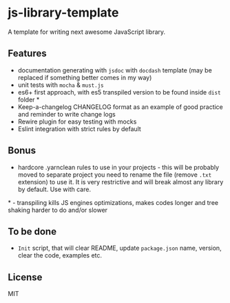 # js-library-template

A template for writing next awesome JavaScript library.

## Features

- documentation generating with `jsdoc` with `docdash` template (may be replaced if something better comes in my way)
- unit tests with `mocha` & `must.js`
- es6+ first approach, with es5 transpiled version to be found inside `dist` folder *
- Keep-a-changelog CHANGELOG format as an example of good practice and reminder to write change logs
- Rewire plugin for easy testing with mocks
- Eslint integration with strict rules by default

## Bonus

- hardcore .yarnclean rules to use in your projects - this will be probably moved to separate project
you need to rename the file (remove `.txt` extension) to use it. It is very restrictive and will break almost any
library by default. Use with care.

\* - transpiling kills JS engines optimizations, makes codes longer and tree shaking harder to do and/or slower

## To be done

- `Init` script, that will clear README, update `package.json` name, version, clear the code, examples etc.

## License

MIT

